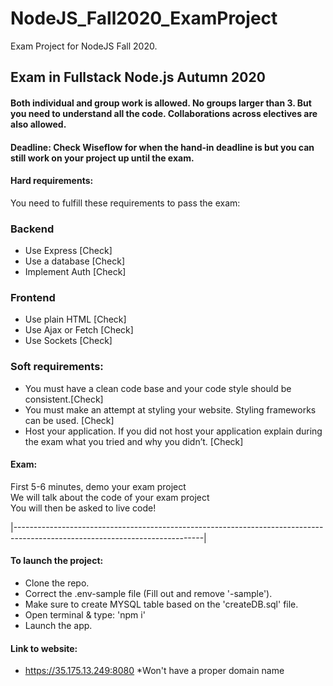 # NodeJS_Fall2020_ExamProject
Exam Project for NodeJS Fall 2020. 

## Exam in Fullstack Node.js Autumn 2020

#### Both individual and group work is allowed. No groups larger than 3. But you need to understand all the code. Collaborations across electives are also allowed.

#### Deadline: Check Wiseflow for when the hand-in deadline is but you can still work on your project up until the exam.

#### Hard requirements:  
You need to fulfill these requirements to pass the exam:<br>
### Backend <br>
- Use Express         [Check] <br>
- Use a database      [Check] <br>
- Implement Auth      [Check]<br>

### Frontend
- Use plain HTML      [Check]<br>
- Use Ajax or Fetch   [Check]<br>
- Use Sockets         [Check]<br>

### Soft requirements:  
- You must have a clean code base and your code style should be consistent.[Check] <br>
- You must make an attempt at styling your website. Styling frameworks can be used. [Check] <br>
- Host your application. If you did not host your application explain during the exam what you tried and why you didn’t. [Check] <br>

#### Exam:
First 5-6 minutes, demo your exam project<br>
We will talk about the code of your exam project<br>
You will then be asked to live code!<br>


|-----------------------------------------------------------------------------------------------------------------------------|<br>

#### To launch the project: 

- Clone the repo. <br>
- Correct the .env-sample file (Fill out and remove '-sample'). <br>
- Make sure to create MYSQL table based on the 'createDB.sql' file. <br>
- Open terminal & type: 'npm i' <br>
- Launch the app. <br>

 

#### Link to website: <br>
- https://35.175.13.249:8080
*Won't have a proper domain name

